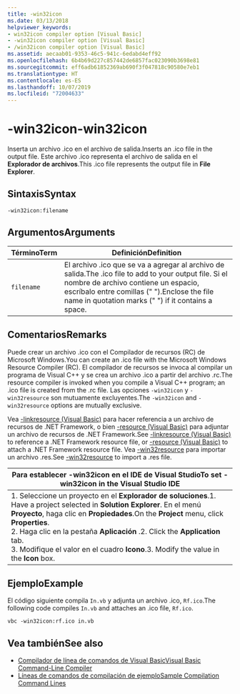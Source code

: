 ```yaml
---
title: -win32icon
ms.date: 03/13/2018
helpviewer_keywords:
- win32icon compiler option [Visual Basic]
- -win32icon compiler option [Visual Basic]
- /win32icon compiler option [Visual Basic]
ms.assetid: aecaab01-9353-46c5-941c-6edabd4eff92
ms.openlocfilehash: 6b4b69d227c857442de6857fac023090b3698e81
ms.sourcegitcommit: eff6adb61852369ab690f3f047818c90580e7eb1
ms.translationtype: HT
ms.contentlocale: es-ES
ms.lasthandoff: 10/07/2019
ms.locfileid: "72004633"
---
```

# <a name="-win32icon"></a><span data-ttu-id="70a88-102">-win32icon</span><span class="sxs-lookup"><span data-stu-id="70a88-102">-win32icon</span></span>
<span data-ttu-id="70a88-103">Inserta un archivo .ico en el archivo de salida.</span><span class="sxs-lookup"><span data-stu-id="70a88-103">Inserts an .ico file in the output file.</span></span> <span data-ttu-id="70a88-104">Este archivo .ico representa el archivo de salida en el **Explorador de archivos**.</span><span class="sxs-lookup"><span data-stu-id="70a88-104">This .ico file represents the output file in **File Explorer**.</span></span>  
  
## <a name="syntax"></a><span data-ttu-id="70a88-105">Sintaxis</span><span class="sxs-lookup"><span data-stu-id="70a88-105">Syntax</span></span>  
  
```console  
-win32icon:filename  
```  
  
## <a name="arguments"></a><span data-ttu-id="70a88-106">Argumentos</span><span class="sxs-lookup"><span data-stu-id="70a88-106">Arguments</span></span>  
  
|<span data-ttu-id="70a88-107">Término</span><span class="sxs-lookup"><span data-stu-id="70a88-107">Term</span></span>|<span data-ttu-id="70a88-108">Definición</span><span class="sxs-lookup"><span data-stu-id="70a88-108">Definition</span></span>|  
|---|---|  
|`filename`|<span data-ttu-id="70a88-109">El archivo .ico que se va a agregar al archivo de salida.</span><span class="sxs-lookup"><span data-stu-id="70a88-109">The .ico file to add to your output file.</span></span> <span data-ttu-id="70a88-110">Si el nombre de archivo contiene un espacio, escríbalo entre comillas (" ").</span><span class="sxs-lookup"><span data-stu-id="70a88-110">Enclose the file name in quotation marks (" ") if it contains a space.</span></span>|  
  
## <a name="remarks"></a><span data-ttu-id="70a88-111">Comentarios</span><span class="sxs-lookup"><span data-stu-id="70a88-111">Remarks</span></span>  
 <span data-ttu-id="70a88-112">Puede crear un archivo .ico con el Compilador de recursos (RC) de Microsoft Windows.</span><span class="sxs-lookup"><span data-stu-id="70a88-112">You can create an .ico file with the Microsoft Windows Resource Compiler (RC).</span></span> <span data-ttu-id="70a88-113">El compilador de recursos se invoca al compilar un programa de Visual C++ y se crea un archivo .ico a partir del archivo .rc.</span><span class="sxs-lookup"><span data-stu-id="70a88-113">The resource compiler is invoked when you compile a Visual C++ program; an .ico file is created from the .rc file.</span></span> <span data-ttu-id="70a88-114">Las opciones `-win32icon` y `-win32resource` son mutuamente excluyentes.</span><span class="sxs-lookup"><span data-stu-id="70a88-114">The `-win32icon` and `-win32resource` options are mutually exclusive.</span></span>  
  
 <span data-ttu-id="70a88-115">Vea [-linkresource (Visual Basic)](../../../visual-basic/reference/command-line-compiler/linkresource.md) para hacer referencia a un archivo de recursos de .NET Framework, o bien [-resource (Visual Basic)](../../../visual-basic/reference/command-line-compiler/resource.md) para adjuntar un archivo de recursos de .NET Framework.</span><span class="sxs-lookup"><span data-stu-id="70a88-115">See [-linkresource (Visual Basic)](../../../visual-basic/reference/command-line-compiler/linkresource.md) to reference a .NET Framework resource file, or [-resource (Visual Basic)](../../../visual-basic/reference/command-line-compiler/resource.md) to attach a .NET Framework resource file.</span></span> <span data-ttu-id="70a88-116">Vea [-win32resource](../../../visual-basic/reference/command-line-compiler/win32resource.md) para importar un archivo .res.</span><span class="sxs-lookup"><span data-stu-id="70a88-116">See [-win32resource](../../../visual-basic/reference/command-line-compiler/win32resource.md) to import a .res file.</span></span>  
  
|<span data-ttu-id="70a88-117">Para establecer -win32icon en el IDE de Visual Studio</span><span class="sxs-lookup"><span data-stu-id="70a88-117">To set -win32icon in the Visual Studio IDE</span></span>|  
|---|  
|<span data-ttu-id="70a88-118">1.  Seleccione un proyecto en el **Explorador de soluciones**.</span><span class="sxs-lookup"><span data-stu-id="70a88-118">1.  Have a project selected in **Solution Explorer**.</span></span> <span data-ttu-id="70a88-119">En el menú **Proyecto**, haga clic en **Propiedades**.</span><span class="sxs-lookup"><span data-stu-id="70a88-119">On the **Project** menu, click **Properties**.</span></span> <br /><span data-ttu-id="70a88-120">2.  Haga clic en la pestaña **Aplicación** .</span><span class="sxs-lookup"><span data-stu-id="70a88-120">2.  Click the **Application** tab.</span></span><br /><span data-ttu-id="70a88-121">3.  Modifique el valor en el cuadro **Icono**.</span><span class="sxs-lookup"><span data-stu-id="70a88-121">3.  Modify the value in the **Icon** box.</span></span>|  
  
## <a name="example"></a><span data-ttu-id="70a88-122">Ejemplo</span><span class="sxs-lookup"><span data-stu-id="70a88-122">Example</span></span>  
 <span data-ttu-id="70a88-123">El código siguiente compila `In.vb` y adjunta un archivo .ico, `Rf.ico`.</span><span class="sxs-lookup"><span data-stu-id="70a88-123">The following code compiles `In.vb` and attaches an .ico file, `Rf.ico`.</span></span>  
  
```console
vbc -win32icon:rf.ico in.vb  
```  
  
## <a name="see-also"></a><span data-ttu-id="70a88-124">Vea también</span><span class="sxs-lookup"><span data-stu-id="70a88-124">See also</span></span>

- [<span data-ttu-id="70a88-125">Compilador de línea de comandos de Visual Basic</span><span class="sxs-lookup"><span data-stu-id="70a88-125">Visual Basic Command-Line Compiler</span></span>](../../../visual-basic/reference/command-line-compiler/index.md)
- [<span data-ttu-id="70a88-126">Líneas de comandos de compilación de ejemplo</span><span class="sxs-lookup"><span data-stu-id="70a88-126">Sample Compilation Command Lines</span></span>](../../../visual-basic/reference/command-line-compiler/sample-compilation-command-lines.md)
